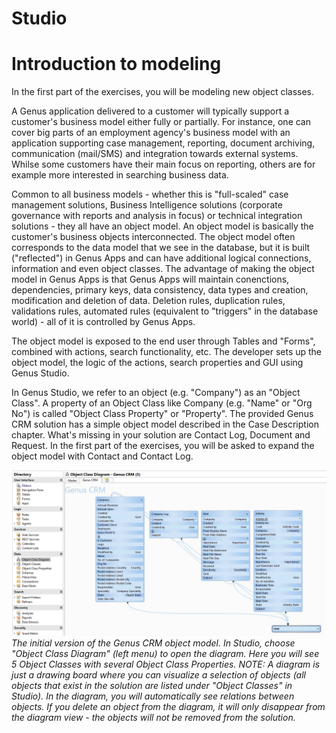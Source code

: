 # Studio

# Introduction to modeling
In the first part of the exercises, you will be modeling new object classes. 

A Genus application delivered to a customer will typically support a customer's business model either fully or partially. For instance, one can cover big parts of an employment agency's business model with an application supporting case management, reporting, document archiving, communication (mail/SMS) and integration towards external systems. Whilse some customers have their main focus on reporting, others are for example more interested in searching business data.

Common to all business models - whether this is "full-scaled" case management solutions, Business Intelligence solutions (corporate governance with reports and analysis in focus) or technical integration solutions - they all have an object model. 
An object model is basically the customer's business objects interconnected. The object model often corresponds to the data model that we see in the database, but it is built ("reflected") in Genus Apps and can have additional logical connections, information and even object classes. The advantage of making the object model in Genus Apps is that Genus Apps will maintain conenctions, dependencies, primary keys, data consistency, data types and creation, modification and deletion of data. Deletion rules, duplication rules, validations rules, automated rules (equivalent to "triggers" in the database world) - all of it is controlled by Genus Apps.

The object model is exposed to the end user through Tables and "Forms", combined with actions, search functionality, etc. The developer sets up the object model, the logic of the actions, search properties and GUI using Genus Studio.

In Genus Studio, we refer to an object (e.g. "Company") as an "Object Class". A property of an Object Class like Company (e.g. "Name" or "Org No") is called "Object Class Property" or "Property".
The provided Genus CRM solution has a simple object model described in the Case Description chapter. What's missing in your solution are Contact Log, Document and Request. In the first part of the exercises, you will be asked to expand the object model with Contact and Contact Log.


![oppg1fig1.JPG](media/oppg1fig1.JPG)
*The initial version of the Genus CRM object model. In Studio, choose "Object Class Diagram" (left menu) to open the diagram. Here you will see 5 Object Classes with several Object Class Properties.
NOTE: A diagram is just a drawing board where you can visualize a selection of objects (all objects that exist in the solution are listed under "Object Classes" in Studio). In the diagram, you will automatically see relations between objects. If you delete an object from the diagram, it will only disappear from the diagram view - the objects will not be removed from the solution.*